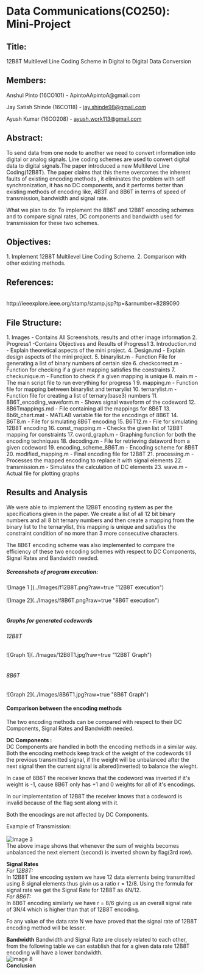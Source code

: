 # Data Communications(CO250): Mini-Project

<h2>Title:</h2>
12B8T Multilevel Line Coding Scheme in Digital to Digital Data Conversion

<h2>Members:</h2>
Anshul Pinto (16CO101) - ApintoAApintoA@gmail.com

Jay Satish Shinde (16CO118) - jay.shinde98@gmail.com

Ayush Kumar (16CO208) - ayush.work113@gmail.com

<h2>Abstract:</h2>
To send data from one node to another we need to convert information into 
digital or analog signals. Line coding schemes are used to convert digital data
to digital signals.The paper introduced a new Multilevel Line Coding(12B8T). 
The paper claims that this theme overcomes the inherent faults of existing
encoding methods , it eliminates the problem with self synchronization, it has 
no DC components, and it performs better than existing methods of encoding like,
4B3T and 8B6T in terms of speed of transmission, bandwidth and signal rate.

What we plan to do: To implement the 8B6T and 12B8T encoding schemes and to 
compare signal rates, DC components and bandwidth used for transmission for these
two schemes.

<h2>Objectives:</h2>
1. Implement 12B8T Multilevel Line Coding Scheme.
2. Comparison with other existing methods.

<h2>References:</h2> <br/>
http://ieeexplore.ieee.org/stamp/stamp.jsp?tp=&arnumber=8289090


<h2>File Structure:</h2>
1. Images - Contains All Screenshots, results and other image information
2. Progress1 -Contains Objectives and Results of Progress1
3. Introduction.md - Explain theoretical aspects of the mini project.
4. Design.md - Explain design aspects of the mini project.
5. binarylist.m - Function File for generating a list of binary numbers of certain size
6. checkcorrect.m - Function for checking if a given mapping satisfies the constraints
7. checkunique.m - Function to check if a given mapping is unique
8. main.m - The main script file to run everything for progress 1
9. mapping.m - Function file for mapping between binarylist and ternarylist
10. ternarylist.m - Function file for creating a list of ternary(base3) numbers
11. 8B6T_encoding_waveform.m - Shows signal waveform of the codeword
12. 8B6Tmappings.md - File containing all the mappings for 8B6T
13. 8b6t_chart.mat - MATLAB variable file for the encodings of 8B6T
14. B6T8.m - File for simulating 8B6T encoding
15. B6T12.m - File for simulating 12B8T encoding
16. const_mapping.m - Checks the given list of 12B8T mapping for constraints
17. cword_graph.m - Graphing function for both the encoding techniques
18. decoding.m - File for retrieving dataword from a given codeword
19. encoding_scheme_8B6T.m - Encoding scheme for 8B6T
20. modified_mapping.m - Final encoding file for 12B8T
21. processing.m - Processes the mapped encoding to replace it with signal elements
22. transmission.m - Simulates the calculation of DC elements
23. wave.m - Actual file for plotting graphs

<h2>Results and Analysis</h2>

We were able to implement the 12B8T encoding system as per the specifications given in
the paper. We create a list of all 12 bit binary numbers and all 8 bit ternary numbers
and then create a mapping from the binary list to the ternarylist, this mapping is unique
and satisfies the constraint condition of no more than 3 more consecutive characters.

The 8B6T encoding scheme was also implemented to compare the efficiency of these two encoding
schemes with respect to DC Components, Signal Rates and Bandwidth needed.

<h5>Screenshots of program execution:</h5>
![Image 1 ](../Images/f12B8T.png?raw=true "12B8T execution")<br/><br/>
![Image 2](../Images/f8B6T.png?raw=true "8B6T execution")<br/><br/>

<h5>Graphs for generated codewords</h5>
<h6> 12B8T</h6>
![Graph 1](../Images/12B8T1.jpg?raw=true "12B8T Graph") <br/><br/>
 <h6> 8B6T</h6>
![Graph 2](../Images/8B6T1.jpg?raw=true "8B6T Graph")

<h4>Comparison between the encoding methods</h4>
The two encoding methods can be compared with respect to their DC Components, Signal Rates
and Bandwidth needed.

<b>DC Components :</b><br/>
DC Components are handled in both the encoding methods in a similar way. Both the
encoding methods keep track of the weight of the codewords till the previous transmitted signal,
if the weight will be unbalanced after the next signal then the current signal is altered(inverted)
to balance the wieght.

In case of 8B6T the receiver knows that the codeword was inverted if it's weight is -1, cause 8B6T only
has +1 and 0 weights for all of it's encodings.

In our implementation of 12B8T the receiver knows that a codeword is invalid because of the flag sent along
with it.

Both the encodings are not affected by DC Components.

Example of Transmission:<br/><br/>
![Image 3](../Images/fDC12B8T.png?raw=true "Transmission")
<br/>
The above image shows that whenever the sum of weights becomes unbalanced the next element
(second) is inverted shown by flag(3rd row).

<b>Signal Rates</b><br/>
<i>For 12B8T:</i><br/>
In 12B8T line encoding system we have 12 data elements being transmitted using 8 signal elements
thus givin us a ratio r = 12/8. Using the formula for signal rate we get the Signal Rate for 12B8T as
4N/12.<br/>
<i>For 8B6T:</i><br/>
In 8B6T encoding similarly we have r = 8/6 giving us an overall signal rate of 3N/4 which is higher than 
that of 12B8T encoding.

Fo any value of the data rate N we have proved that the signal rate of 12B8T encoding method will be lesser.

<b>Bandwidth</b>
Bandwidth and Signal Rate are closely related to each other, from the following table we can establish that
for a given data rate 12B8T encoding will have a lower bandwidth.
<br/>
![image 8](../Images/bandwidth.png?raw=true "Bandwidth")
<br/>
<b>Conclusion</b><br/>
